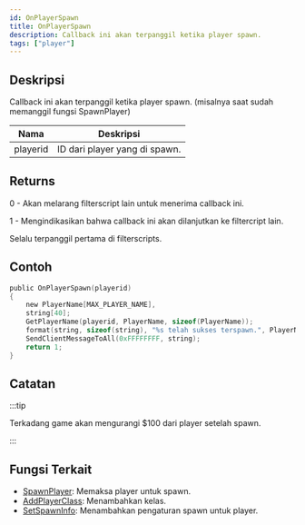 ```yaml
---
id: OnPlayerSpawn
title: OnPlayerSpawn
description: Callback ini akan terpanggil ketika player spawn.
tags: ["player"]
---
```


## Deskripsi

Callback ini akan terpanggil ketika player spawn. (misalnya saat sudah memanggil fungsi SpawnPlayer)

| Nama     | Deskripsi                        |
| -------- | ---------------------------------- |
| playerid | ID dari player yang di spawn. |

## Returns

0 - Akan melarang filterscript lain untuk menerima callback ini.

1 - Mengindikasikan bahwa callback ini akan dilanjutkan ke filtercript lain.

Selalu terpanggil pertama di filterscripts.

## Contoh


```c
public OnPlayerSpawn(playerid)
{
    new PlayerName[MAX_PLAYER_NAME],
    string[40];
    GetPlayerName(playerid, PlayerName, sizeof(PlayerName));
    format(string, sizeof(string), "%s telah sukses terspawn.", PlayerName);
    SendClientMessageToAll(0xFFFFFFFF, string);
    return 1;
}
```

## Catatan

:::tip

Terkadang game akan mengurangi \$100 dari player setelah spawn.

:::

## Fungsi Terkait


- [SpawnPlayer](../functions/SpawnPlayer.md): Memaksa player untuk spawn.
- [AddPlayerClass](../functions/AddPlayerClass.md): Menambahkan kelas.
- [SetSpawnInfo](../functions/SetSpawnInfo.md): Menambahkan pengaturan spawn untuk player.
